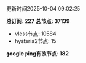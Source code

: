 更新时间2025-10-04 09:02:25

**总订阅: 227**
**总节点: 37139**
- vless节点: 10584
- hysteria2节点: 15

**google ping有效节点: 182**
